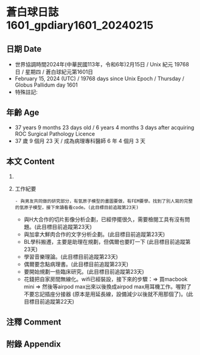 [_metadata_:encoding]: - "utf-8"
[_metadata_:language]: - "zh-Hant-TW"
[_metadata_:fileformat]: - "markdown"
[_metadata_:MIME_type]: - "text/plain"
[_metadata_:markdown_version]: - "commonmark version 0.30"
[_metadata_:markdown_spec]: - "https://spec.commonmark.org/0.30/"

# 蒼白球日誌1601_gpdiary1601_20240215 #

## 日期 Date ##

* 世界協調時間2024年(中華民國113年，令和6年)2月15日 / Unix 紀元 19768 日 / 星期四 / 蒼白球紀元第1601日
* February 15, 2024 (UTC) / 19768 days since Unix Epoch / Thursday / Globus Pallidum day 1601
* 特殊註記:

## 年齡 Age ##

* 37 years 9 months 23 days old / 6 years 4 months 3 days after acquiring ROC Surgical Pathology Licence
* 37 歲 9 個月 23 天 / 成為病理專科醫師 6 年 4 個月 3 天

## 本文 Content ##

1. 

    
2. 工作紀要

       - 與男友共同做的研究部分，有氫原子模型的畫圖要做，有FEM要學。找到了別人寫的完整的氫原子模型，接下來讀看看code。(此目標目前追蹤第23天)
   - 與H大合作的切片影像分析企劃，已經停擺很久，需要檢閱工具有沒有問題。(此目標目前追蹤第23天)
   - 與加拿大鮮肉合作的文字分析企劃。(此目標目前追蹤第23天)
   - BL學科搬遷，主要是助理在規劃，但偶爾也要盯一下 (此目標目前追蹤第23天)
   - 學習音樂理論。(此目標目前追蹤第23天)
   - 偶爾要念點病理書。(此目標目前追蹤第23天)
   - 要開始規劃一些臨床研究。(此目標目前追蹤第23天)
   - 花錢把自家房間無線化。wifi已經裝設，接下來的步驟：=> 買macbook mini => 然後等airpod max出來以後換成airpod max用耳機工作。喔對了不要忘記插座分接器 (原本是用延長線，設備減少以後就不用那個了)。(此目標目前追蹤第22天)


## 注釋 Comment ##


## 附錄 Appendix ##

